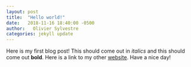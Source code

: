 ```yaml
---
layout: post
title:  "Hello world!"
date:   2018-11-16 18:40:00 -0500
author:   Olivier Sylvestre
categories: jekyll update
---
```

Here is my first blog post! This should come out in _italics_ and this should come out **bold**. Here is a link to my other [website](https://oliviersylvestre.com). Have a nice day!